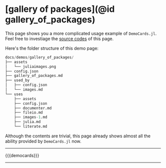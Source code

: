 # [gallery of packages](@id gallery_of_packages)

This page shows you a more complicated usage example of `DemoCards.jl`. Feel
free to investiage the [source codes](https://github.com/johnnychen94/DemoCards.jl/tree/master/docs/demos/gallery_of_packages)
of this page.

Here's the folder structure of this demo page:

```julia
docs/demos/gallery_of_packages/
├── assets
│   └── juliaimages.png
├── config.json
├── gallery_of_packages.md
├── used_by
│   ├── config.json
│   └── images.md
└── uses
    ├── assets
    ├── config.json
    ├── documenter.md
    ├── fileio.md
    ├── images-1.md
    ├── julia.md
    └── literate.md
```

Although the contents are trivial, this page already shows almost all the
ability provided by `DemoCards.jl` now.

---

{{{democards}}}

---
